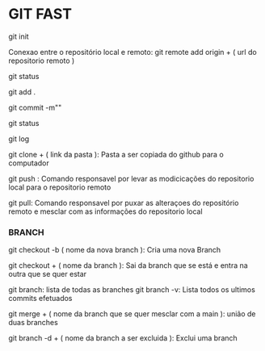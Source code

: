 # GIT FAST

git init

Conexao entre o repositório local e remoto:
git remote add origin + ( url do repositorio remoto )

git status

git add .

git commit -m""

git status

git log

git clone + ( link da pasta ): Pasta a ser copiada do github para o computador

git push : Comando responsavel por levar as modicicações do repositorio local para o repositorio remoto

git pull: Comando responsavel por puxar as alteraçoes do repositório remoto e mesclar com as informações do repositorio local



### BRANCH

git checkout -b ( nome da nova branch ): Cria uma nova Branch

git checkout + ( nome da branch ): Sai da branch que se está e entra na outra que se quer estar

git branch: lista de todas as branches
git branch -v: Lista todos os ultimos commits efetuados

git merge + ( nome da branch que se quer mesclar com a main ): união de duas branches

git branch -d + ( nome da branch a ser excluida ): Exclui uma branch



